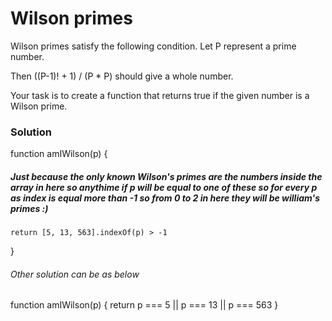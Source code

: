# Wilson primes

Wilson primes satisfy the following condition. Let P represent a prime number.

Then ((P-1)! + 1) / (P \* P) should give a whole number.

Your task is to create a function that returns true if the given number is a Wilson prime.

### Solution

function amIWilson(p) {

##### Just because the only known Wilson's primes are the numbers inside the array in here so anythime if p will be equal to one of these so for every p as index is equal more than -1 so from 0 to 2 in here they will be william's primes :)

    return [5, 13, 563].indexOf(p) > -1

}

###### Other solution can be as below

function amIWilson(p) {
return p === 5 || p === 13 || p === 563
}
